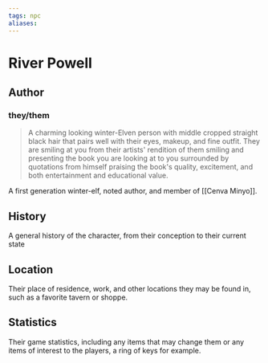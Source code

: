 ```yaml
---
tags: npc
aliases:
---
```

# River Powell
## Author
### they/them

> A charming looking winter-Elven person with middle cropped straight black hair that pairs well with their eyes, makeup, and fine outfit. They are smiling at you from their artists' rendition of them smiling and presenting the book you are looking at to you surrounded by quotations from himself praising the book's quality, excitement, and both entertainment and educational value.

A first generation winter-elf, noted author, and member of [[Cenva Minyo]].



## History
A general history of the character, from their conception to their current state

## Location
Their place of residence, work, and other locations they may be found in, such as a favorite tavern or shoppe.

## Statistics
Their game statistics, including any items that may change them or any items of interest to the players, a ring of keys for example.